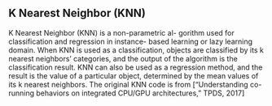 ## K Nearest Neighbor (KNN)

K Nearest Neighbor (KNN) is a non-parametric al- gorithm used for classification and regression in instance- based learning or lazy learning domain. When KNN is used as a classification, objects are classified by its k nearest neighbors’ categories, and the output of the algorithm is the classification result. KNN can also be used as a regression method, and the result is the value of a particular object, determined by the mean values of its k nearest neighbors. The original KNN code is from [“Understanding co-running behaviors on integrated CPU/GPU architectures,” TPDS, 2017]

